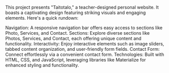 This project presents "Taitotalo," a teacher-designed personal website. It boasts a captivating design featuring striking visuals and engaging elements. Here's a quick rundown:

Navigation: A responsive navigation bar offers easy access to sections like Photo, Services, and Contact.
Sections: Explore diverse sections like Photos, Services, and Contact, each offering unique content and functionality.
Interactivity: Enjoy interactive elements such as image sliders, tabbed content organization, and user-friendly form fields.
Contact Form: Connect effortlessly via a convenient contact form.
Technologies: Built with HTML, CSS, and JavaScript, leveraging libraries like Materialize for enhanced styling and functionality.
